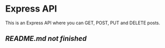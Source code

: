 # Express API

This is an Express API where you can GET, POST, PUT and DELETE posts.

## _README.md not finished_
